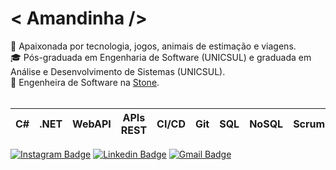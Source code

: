 # &#60; Amandinha /&#62;

<div>🌸 Apaixonada por tecnologia, jogos, animais de estimação e viagens.</div>
<div>🎓 Pós-graduada em Engenharia de Software (UNICSUL) e graduada em Análise e Desenvolvimento de Sistemas (UNICSUL).</div>
<div>💚 Engenheira de Software na <a href="https://www.stone.com.br" target="_blank">Stone</a>.</div>
<br />

| C# | .NET | WebAPI | APIs REST | CI/CD | Git | SQL | NoSQL | Scrum | ...
|--|--|--|--|--|--|--|--|--|--|

[![Instagram Badge](https://img.shields.io/badge/-@mands.q-d83268?style=for-the-badge&logo=Instagram&logoColor=white&link=https://www.instagram.com/mands.q/)](https://www.instagram.com/mands.q/)
[![Linkedin Badge](https://img.shields.io/badge/-Amanda%20Nascimento-0a66c2?style=for-the-badge&logo=Linkedin&logoColor=white&link=https://www.linkedin.com/in/amandasdn/)](https://www.linkedin.com/in/amandasdn/)
[![Gmail Badge](https://img.shields.io/badge/-asdn.amanda@gmail.com-ea4335?style=for-the-badge&logo=Gmail&logoColor=white&link=mailto:asdn.amanda@gmail.com)](mailto:asdn.amanda@gmail.com)
